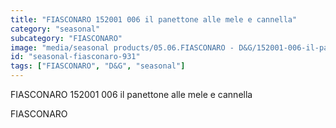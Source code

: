 ```yaml
---
title: "FIASCONARO 152001 006 il panettone alle mele e cannella"
category: "seasonal"
subcategory: "FIASCONARO"
image: "media/seasonal products/05.06.FIASCONARO - D&G/152001-006-il-panettone-alle-mele-e-cannella.jpg"
id: "seasonal-fiasconaro-931"
tags: ["FIASCONARO", "D&G", "seasonal"]
---
```


FIASCONARO 152001 006 il panettone alle mele e cannella

FIASCONARO
